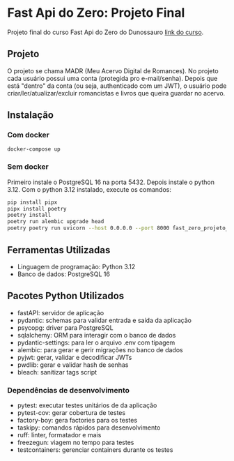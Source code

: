 # Fast Api do Zero: Projeto Final

Projeto final do curso Fast Api do Zero do Dunossauro [link do curso](https://fastapidozero.dunossauro.com).

## Projeto

O projeto se chama MADR (Meu Acervo Digital de Romances). No projeto cada usuário possui uma conta (protegida pro e-mail/senha). Depois que está "dentro" da conta (ou seja, authenticado com um JWT), o usuário pode criar/ler/atualizar/excluir romancistas e livros que queira guardar no acervo.

## Instalação

### Com docker

```
docker-compose up
```

### Sem docker

Primeiro instale o PostgreSQL 16 na porta 5432. Depois instale o python 3.12. Com o python 3.12 instalado, execute os comandos:
```sh
pip install pipx
pipx install poetry
poetry install
poetry run alembic upgrade head
poetry poetry run uvicorn --host 0.0.0.0 --port 8000 fast_zero_projeto_final.app:app
```

## Ferramentas Utilizadas

- Linguagem de programação: Python 3.12
- Banco de dados: PostgreSQL 16

## Pacotes Python Utilizados

- fastAPI: servidor de aplicação
- pydantic: schemas para validar entrada e saída da aplicação
- psycopg: driver para PostgreSQL
- sqlalchemy: ORM para interagir com o banco de dados
- pydantic-settings: para ler o arquivo .env com tipagem
- alembic: para gerar e gerir migrações no banco de dados
- pyjwt: gerar, validar e decodificar JWTs
- pwdlib: gerar e validar hash de senhas
- bleach: sanitizar tags script

### Dependências de desenvolvimento

- pytest: executar testes unitários de da aplicação
- pytest-cov: gerar cobertura de testes
- factory-boy: gera factories para os testes
- taskipy: comandos rápidos para desenvolvimento
- ruff: linter, formatador e mais
- freezegun: viagem no tempo para testes
- testcontainers: gerenciar containers durante os testes
